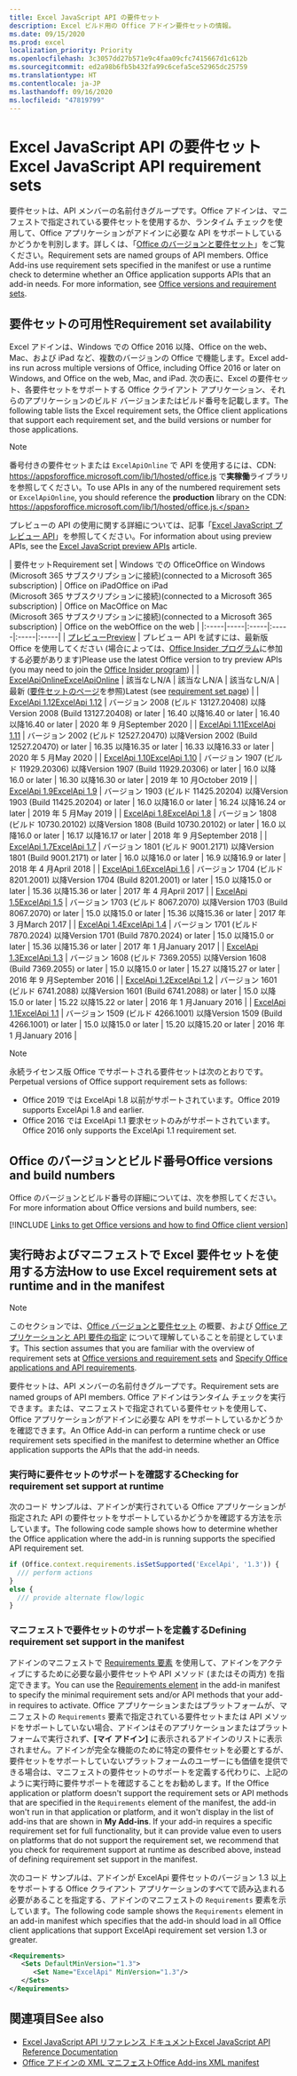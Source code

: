 ```yaml
---
title: Excel JavaScript API の要件セット
description: Excel ビルド用の Office アドイン要件セットの情報。
ms.date: 09/15/2020
ms.prod: excel
localization_priority: Priority
ms.openlocfilehash: 3c3057dd27b571e9c4faa09cfc7415667d1c612b
ms.sourcegitcommit: ed2a98b6fb5b432fa99c6cefa5ce52965dc25759
ms.translationtype: HT
ms.contentlocale: ja-JP
ms.lasthandoff: 09/16/2020
ms.locfileid: "47819799"
---
```

# <a name="excel-javascript-api-requirement-sets"></a><span data-ttu-id="2ec6c-103">Excel JavaScript API の要件セット</span><span class="sxs-lookup"><span data-stu-id="2ec6c-103">Excel JavaScript API requirement sets</span></span>

<span data-ttu-id="2ec6c-p101">要件セットは、API メンバーの名前付きグループです。Office アドインは、マニフェストで指定されている要件セットを使用するか、ランタイム チェックを使用して、Office アプリケーションがアドインに必要な API をサポートしているかどうかを判別します。詳しくは、「[Office のバージョンと要件セット](../../develop/office-versions-and-requirement-sets.md)」をご覧ください。</span><span class="sxs-lookup"><span data-stu-id="2ec6c-p101">Requirement sets are named groups of API members. Office Add-ins use requirement sets specified in the manifest or use a runtime check to determine whether an Office application supports APIs that an add-in needs. For more information, see [Office versions and requirement sets](../../develop/office-versions-and-requirement-sets.md).</span></span>

## <a name="requirement-set-availability"></a><span data-ttu-id="2ec6c-107">要件セットの可用性</span><span class="sxs-lookup"><span data-stu-id="2ec6c-107">Requirement set availability</span></span>

<span data-ttu-id="2ec6c-108">Excel アドインは、Windows での Office 2016 以降、Office on the web、Mac、および iPad など、複数のバージョンの Office で機能します。</span><span class="sxs-lookup"><span data-stu-id="2ec6c-108">Excel add-ins run across multiple versions of Office, including Office 2016 or later on Windows, and Office on the web, Mac, and iPad.</span></span> <span data-ttu-id="2ec6c-109">次の表に、Excel の要件セット、各要件セットをサポートする Office クライアント アプリケーション、それらのアプリケーションのビルド バージョンまたはビルド番号を記載します。</span><span class="sxs-lookup"><span data-stu-id="2ec6c-109">The following table lists the Excel requirement sets, the Office client applications that support each requirement set, and the build versions or number for those applications.</span></span>

> [!NOTE]
> <span data-ttu-id="2ec6c-110">番号付きの要件セットまたは `ExcelApiOnline` で API を使用するには、CDN: https://appsforoffice.microsoft.com/lib/1/hosted/office.js で**実稼働**ライブラリを参照してください。</span><span class="sxs-lookup"><span data-stu-id="2ec6c-110">To use APIs in any of the numbered requirement sets or `ExcelApiOnline`, you should reference the **production** library on the CDN: https://appsforoffice.microsoft.com/lib/1/hosted/office.js.</span></span>
>
> <span data-ttu-id="2ec6c-111">プレビューの API の使用に関する詳細については、記事「[Excel JavaScript プレビュー API](excel-preview-apis.md)」を参照してください。</span><span class="sxs-lookup"><span data-stu-id="2ec6c-111">For information about using preview APIs, see the [Excel JavaScript preview APIs](excel-preview-apis.md) article.</span></span>

|  <span data-ttu-id="2ec6c-112">要件セット</span><span class="sxs-lookup"><span data-stu-id="2ec6c-112">Requirement set</span></span>  |  <span data-ttu-id="2ec6c-113">Windows での Office</span><span class="sxs-lookup"><span data-stu-id="2ec6c-113">Office on Windows</span></span><br><span data-ttu-id="2ec6c-114">(Microsoft 365 サブスクリプションに接続)</span><span class="sxs-lookup"><span data-stu-id="2ec6c-114">(connected to a Microsoft 365 subscription)</span></span>  |  <span data-ttu-id="2ec6c-115">Office on iPad</span><span class="sxs-lookup"><span data-stu-id="2ec6c-115">Office on iPad</span></span><br><span data-ttu-id="2ec6c-116">(Microsoft 365 サブスクリプションに接続)</span><span class="sxs-lookup"><span data-stu-id="2ec6c-116">(connected to a Microsoft 365 subscription)</span></span>  |  <span data-ttu-id="2ec6c-117">Office on Mac</span><span class="sxs-lookup"><span data-stu-id="2ec6c-117">Office on Mac</span></span><br><span data-ttu-id="2ec6c-118">(Microsoft 365 サブスクリプションに接続)</span><span class="sxs-lookup"><span data-stu-id="2ec6c-118">(connected to a Microsoft 365 subscription)</span></span>  | <span data-ttu-id="2ec6c-119">Office on the web</span><span class="sxs-lookup"><span data-stu-id="2ec6c-119">Office on the web</span></span> |
|:-----|-----|:-----|:-----|:-----|:-----|
| [<span data-ttu-id="2ec6c-120">プレビュー</span><span class="sxs-lookup"><span data-stu-id="2ec6c-120">Preview</span></span>](excel-preview-apis.md)  | <span data-ttu-id="2ec6c-121">プレビュー API を試すには、最新版 Office を使用してください (場合によっては、[Office Insider プログラム](https://insider.office.com)に参加する必要があります)</span><span class="sxs-lookup"><span data-stu-id="2ec6c-121">Please use the latest Office version to try preview APIs (you may need to join the [Office Insider program](https://insider.office.com))</span></span> |
| [<span data-ttu-id="2ec6c-122">ExcelApiOnline</span><span class="sxs-lookup"><span data-stu-id="2ec6c-122">ExcelApiOnline</span></span>](excel-api-online-requirement-set.md) | <span data-ttu-id="2ec6c-123">該当なし</span><span class="sxs-lookup"><span data-stu-id="2ec6c-123">N/A</span></span> | <span data-ttu-id="2ec6c-124">該当なし</span><span class="sxs-lookup"><span data-stu-id="2ec6c-124">N/A</span></span> | <span data-ttu-id="2ec6c-125">該当なし</span><span class="sxs-lookup"><span data-stu-id="2ec6c-125">N/A</span></span> | <span data-ttu-id="2ec6c-126">最新 ([要件セットのページ](excel-api-online-requirement-set.md)を参照)</span><span class="sxs-lookup"><span data-stu-id="2ec6c-126">Latest (see [requirement set page](excel-api-online-requirement-set.md))</span></span> |
| [<span data-ttu-id="2ec6c-127">ExcelApi 1.12</span><span class="sxs-lookup"><span data-stu-id="2ec6c-127">ExcelApi 1.12</span></span>](excel-api-1-12-requirement-set.md) | <span data-ttu-id="2ec6c-128">バージョン 2008 (ビルド 13127.20408) 以降</span><span class="sxs-lookup"><span data-stu-id="2ec6c-128">Version 2008 (Build 13127.20408) or later</span></span> | <span data-ttu-id="2ec6c-129">16.40 以降</span><span class="sxs-lookup"><span data-stu-id="2ec6c-129">16.40 or later</span></span> | <span data-ttu-id="2ec6c-130">16.40 以降</span><span class="sxs-lookup"><span data-stu-id="2ec6c-130">16.40 or later</span></span> | <span data-ttu-id="2ec6c-131">2020 年 9 月</span><span class="sxs-lookup"><span data-stu-id="2ec6c-131">September 2020</span></span> |
| [<span data-ttu-id="2ec6c-132">ExcelApi 1.11</span><span class="sxs-lookup"><span data-stu-id="2ec6c-132">ExcelApi 1.11</span></span>](excel-api-1-11-requirement-set.md) | <span data-ttu-id="2ec6c-133">バージョン 2002 (ビルド 12527.20470) 以降</span><span class="sxs-lookup"><span data-stu-id="2ec6c-133">Version 2002 (Build 12527.20470) or later</span></span> | <span data-ttu-id="2ec6c-134">16.35 以降</span><span class="sxs-lookup"><span data-stu-id="2ec6c-134">16.35 or later</span></span> | <span data-ttu-id="2ec6c-135">16.33 以降</span><span class="sxs-lookup"><span data-stu-id="2ec6c-135">16.33 or later</span></span> | <span data-ttu-id="2ec6c-136">2020 年 5 月</span><span class="sxs-lookup"><span data-stu-id="2ec6c-136">May 2020</span></span> |
| [<span data-ttu-id="2ec6c-137">ExcelApi 1.10</span><span class="sxs-lookup"><span data-stu-id="2ec6c-137">ExcelApi 1.10</span></span>](excel-api-1-10-requirement-set.md) | <span data-ttu-id="2ec6c-138">バージョン 1907 (ビルド 11929.20306) 以降</span><span class="sxs-lookup"><span data-stu-id="2ec6c-138">Version 1907 (Build 11929.20306) or later</span></span> | <span data-ttu-id="2ec6c-139">16.0 以降</span><span class="sxs-lookup"><span data-stu-id="2ec6c-139">16.0 or later</span></span> | <span data-ttu-id="2ec6c-140">16.30 以降</span><span class="sxs-lookup"><span data-stu-id="2ec6c-140">16.30 or later</span></span> | <span data-ttu-id="2ec6c-141">2019 年 10 月</span><span class="sxs-lookup"><span data-stu-id="2ec6c-141">October 2019</span></span> |
| [<span data-ttu-id="2ec6c-142">ExcelApi 1.9</span><span class="sxs-lookup"><span data-stu-id="2ec6c-142">ExcelApi 1.9</span></span>](excel-api-1-9-requirement-set.md)  | <span data-ttu-id="2ec6c-143">バージョン 1903 (ビルド 11425.20204) 以降</span><span class="sxs-lookup"><span data-stu-id="2ec6c-143">Version 1903 (Build 11425.20204) or later</span></span> | <span data-ttu-id="2ec6c-144">16.0 以降</span><span class="sxs-lookup"><span data-stu-id="2ec6c-144">16.0 or later</span></span> | <span data-ttu-id="2ec6c-145">16.24 以降</span><span class="sxs-lookup"><span data-stu-id="2ec6c-145">16.24 or later</span></span> | <span data-ttu-id="2ec6c-146">2019 年 5 月</span><span class="sxs-lookup"><span data-stu-id="2ec6c-146">May 2019</span></span> |
| [<span data-ttu-id="2ec6c-147">ExcelApi 1.8</span><span class="sxs-lookup"><span data-stu-id="2ec6c-147">ExcelApi 1.8</span></span>](excel-api-1-8-requirement-set.md)  | <span data-ttu-id="2ec6c-148">バージョン 1808 (ビルド 10730.20102) 以降</span><span class="sxs-lookup"><span data-stu-id="2ec6c-148">Version 1808 (Build 10730.20102) or later</span></span> | <span data-ttu-id="2ec6c-149">16.0 以降</span><span class="sxs-lookup"><span data-stu-id="2ec6c-149">16.0 or later</span></span> | <span data-ttu-id="2ec6c-150">16.17 以降</span><span class="sxs-lookup"><span data-stu-id="2ec6c-150">16.17 or later</span></span> | <span data-ttu-id="2ec6c-151">2018 年 9 月</span><span class="sxs-lookup"><span data-stu-id="2ec6c-151">September 2018</span></span> |
| [<span data-ttu-id="2ec6c-152">ExcelApi 1.7</span><span class="sxs-lookup"><span data-stu-id="2ec6c-152">ExcelApi 1.7</span></span>](excel-api-1-7-requirement-set.md)  | <span data-ttu-id="2ec6c-153">バージョン 1801 (ビルド 9001.2171) 以降</span><span class="sxs-lookup"><span data-stu-id="2ec6c-153">Version 1801 (Build 9001.2171) or later</span></span>   | <span data-ttu-id="2ec6c-154">16.0 以降</span><span class="sxs-lookup"><span data-stu-id="2ec6c-154">16.0 or later</span></span>  | <span data-ttu-id="2ec6c-155">16.9 以降</span><span class="sxs-lookup"><span data-stu-id="2ec6c-155">16.9 or later</span></span>  | <span data-ttu-id="2ec6c-156">2018 年 4 月</span><span class="sxs-lookup"><span data-stu-id="2ec6c-156">April 2018</span></span> |
| [<span data-ttu-id="2ec6c-157">ExcelApi 1.6</span><span class="sxs-lookup"><span data-stu-id="2ec6c-157">ExcelApi 1.6</span></span>](excel-api-1-6-requirement-set.md)  | <span data-ttu-id="2ec6c-158">バージョン 1704 (ビルド 8201.2001) 以降</span><span class="sxs-lookup"><span data-stu-id="2ec6c-158">Version 1704 (Build 8201.2001) or later</span></span>   | <span data-ttu-id="2ec6c-159">15.0 以降</span><span class="sxs-lookup"><span data-stu-id="2ec6c-159">15.0 or later</span></span>  | <span data-ttu-id="2ec6c-160">15.36 以降</span><span class="sxs-lookup"><span data-stu-id="2ec6c-160">15.36 or later</span></span> | <span data-ttu-id="2ec6c-161">2017 年 4 月</span><span class="sxs-lookup"><span data-stu-id="2ec6c-161">April 2017</span></span> |
| [<span data-ttu-id="2ec6c-162">ExcelApi 1.5</span><span class="sxs-lookup"><span data-stu-id="2ec6c-162">ExcelApi 1.5</span></span>](excel-api-1-5-requirement-set.md)  | <span data-ttu-id="2ec6c-163">バージョン 1703 (ビルド 8067.2070) 以降</span><span class="sxs-lookup"><span data-stu-id="2ec6c-163">Version 1703 (Build 8067.2070) or later</span></span>   | <span data-ttu-id="2ec6c-164">15.0 以降</span><span class="sxs-lookup"><span data-stu-id="2ec6c-164">15.0 or later</span></span>  | <span data-ttu-id="2ec6c-165">15.36 以降</span><span class="sxs-lookup"><span data-stu-id="2ec6c-165">15.36 or later</span></span> | <span data-ttu-id="2ec6c-166">2017 年 3 月</span><span class="sxs-lookup"><span data-stu-id="2ec6c-166">March 2017</span></span> |
| [<span data-ttu-id="2ec6c-167">ExcelApi 1.4</span><span class="sxs-lookup"><span data-stu-id="2ec6c-167">ExcelApi 1.4</span></span>](excel-api-1-4-requirement-set.md)  | <span data-ttu-id="2ec6c-168">バージョン 1701 (ビルド 7870.2024) 以降</span><span class="sxs-lookup"><span data-stu-id="2ec6c-168">Version 1701 (Build 7870.2024) or later</span></span>   | <span data-ttu-id="2ec6c-169">15.0 以降</span><span class="sxs-lookup"><span data-stu-id="2ec6c-169">15.0 or later</span></span>  | <span data-ttu-id="2ec6c-170">15.36 以降</span><span class="sxs-lookup"><span data-stu-id="2ec6c-170">15.36 or later</span></span> | <span data-ttu-id="2ec6c-171">2017 年 1 月</span><span class="sxs-lookup"><span data-stu-id="2ec6c-171">January 2017</span></span> |
| [<span data-ttu-id="2ec6c-172">ExcelApi 1.3</span><span class="sxs-lookup"><span data-stu-id="2ec6c-172">ExcelApi 1.3</span></span>](excel-api-1-3-requirement-set.md)  | <span data-ttu-id="2ec6c-173">バージョン 1608 (ビルド 7369.2055) 以降</span><span class="sxs-lookup"><span data-stu-id="2ec6c-173">Version 1608 (Build 7369.2055) or later</span></span>   | <span data-ttu-id="2ec6c-174">15.0 以降</span><span class="sxs-lookup"><span data-stu-id="2ec6c-174">15.0 or later</span></span> | <span data-ttu-id="2ec6c-175">15.27 以降</span><span class="sxs-lookup"><span data-stu-id="2ec6c-175">15.27 or later</span></span> | <span data-ttu-id="2ec6c-176">2016 年 9 月</span><span class="sxs-lookup"><span data-stu-id="2ec6c-176">September 2016</span></span> |
| [<span data-ttu-id="2ec6c-177">ExcelApi 1.2</span><span class="sxs-lookup"><span data-stu-id="2ec6c-177">ExcelApi 1.2</span></span>](excel-api-1-2-requirement-set.md)  | <span data-ttu-id="2ec6c-178">バージョン 1601 (ビルド 6741.2088) 以降</span><span class="sxs-lookup"><span data-stu-id="2ec6c-178">Version 1601 (Build 6741.2088) or later</span></span>   | <span data-ttu-id="2ec6c-179">15.0 以降</span><span class="sxs-lookup"><span data-stu-id="2ec6c-179">15.0 or later</span></span> | <span data-ttu-id="2ec6c-180">15.22 以降</span><span class="sxs-lookup"><span data-stu-id="2ec6c-180">15.22 or later</span></span> | <span data-ttu-id="2ec6c-181">2016 年 1 月</span><span class="sxs-lookup"><span data-stu-id="2ec6c-181">January 2016</span></span> |
| [<span data-ttu-id="2ec6c-182">ExcelApi 1.1</span><span class="sxs-lookup"><span data-stu-id="2ec6c-182">ExcelApi 1.1</span></span>](excel-api-1-1-requirement-set.md)  | <span data-ttu-id="2ec6c-183">バージョン 1509 (ビルド 4266.1001) 以降</span><span class="sxs-lookup"><span data-stu-id="2ec6c-183">Version 1509 (Build 4266.1001) or later</span></span>   | <span data-ttu-id="2ec6c-184">15.0 以降</span><span class="sxs-lookup"><span data-stu-id="2ec6c-184">15.0 or later</span></span> | <span data-ttu-id="2ec6c-185">15.20 以降</span><span class="sxs-lookup"><span data-stu-id="2ec6c-185">15.20 or later</span></span> | <span data-ttu-id="2ec6c-186">2016 年 1 月</span><span class="sxs-lookup"><span data-stu-id="2ec6c-186">January 2016</span></span> |

> [!NOTE]
> <span data-ttu-id="2ec6c-187">永続ライセンス版 Office でサポートされる要件セットは次のとおりです。</span><span class="sxs-lookup"><span data-stu-id="2ec6c-187">Perpetual versions of Office support requirement sets as follows:</span></span>
>
> - <span data-ttu-id="2ec6c-188">Office 2019 では ExcelApi 1.8 以前がサポートされています。</span><span class="sxs-lookup"><span data-stu-id="2ec6c-188">Office 2019 supports ExcelApi 1.8 and earlier.</span></span>
> - <span data-ttu-id="2ec6c-189">Office 2016 では ExcelApi 1.1 要求セットのみがサポートされています。</span><span class="sxs-lookup"><span data-stu-id="2ec6c-189">Office 2016 only supports the ExcelApi 1.1 requirement set.</span></span>

## <a name="office-versions-and-build-numbers"></a><span data-ttu-id="2ec6c-190">Office のバージョンとビルド番号</span><span class="sxs-lookup"><span data-stu-id="2ec6c-190">Office versions and build numbers</span></span>

<span data-ttu-id="2ec6c-191">Office のバージョンとビルド番号の詳細については、次を参照してください。</span><span class="sxs-lookup"><span data-stu-id="2ec6c-191">For more information about Office versions and build numbers, see:</span></span>

[!INCLUDE [Links to get Office versions and how to find Office client version](../../includes/links-get-office-versions-builds.md)]

## <a name="how-to-use-excel-requirement-sets-at-runtime-and-in-the-manifest"></a><span data-ttu-id="2ec6c-192">実行時およびマニフェストで Excel 要件セットを使用する方法</span><span class="sxs-lookup"><span data-stu-id="2ec6c-192">How to use Excel requirement sets at runtime and in the manifest</span></span>

> [!NOTE]
> <span data-ttu-id="2ec6c-193">このセクションでは、[Office バージョンと要件セット](../../develop/office-versions-and-requirement-sets.md) の概要、および [Office アプリケーションと API 要件の指定](../../develop/specify-office-hosts-and-api-requirements.md) について理解していることを前提としています。</span><span class="sxs-lookup"><span data-stu-id="2ec6c-193">This section assumes that you are familiar with the overview of requirement sets at [Office versions and requirement sets](../../develop/office-versions-and-requirement-sets.md) and [Specify Office applications and API requirements](../../develop/specify-office-hosts-and-api-requirements.md).</span></span>

<span data-ttu-id="2ec6c-194">要件セットは、API メンバーの名前付きグループです。</span><span class="sxs-lookup"><span data-stu-id="2ec6c-194">Requirement sets are named groups of API members.</span></span> <span data-ttu-id="2ec6c-195">Office アドインはランタイム チェックを実行できます。または、マニフェストで指定されている要件セットを使用して、Office アプリケーションがアドインに必要な API をサポートしているかどうかを確認できます。</span><span class="sxs-lookup"><span data-stu-id="2ec6c-195">An Office Add-in can perform a runtime check or use requirement sets specified in the manifest to determine whether an Office application supports the APIs that the add-in needs.</span></span>

### <a name="checking-for-requirement-set-support-at-runtime"></a><span data-ttu-id="2ec6c-196">実行時に要件セットのサポートを確認する</span><span class="sxs-lookup"><span data-stu-id="2ec6c-196">Checking for requirement set support at runtime</span></span>

<span data-ttu-id="2ec6c-197">次のコード サンプルは、アドインが実行されている Office アプリケーションが指定された API の要件セットをサポートしているかどうかを確認する方法を示しています。</span><span class="sxs-lookup"><span data-stu-id="2ec6c-197">The following code sample shows how to determine whether the Office application where the add-in is running supports the specified API requirement set.</span></span>

```js
if (Office.context.requirements.isSetSupported('ExcelApi', '1.3')) {
  /// perform actions
}
else {
  /// provide alternate flow/logic
}
```

### <a name="defining-requirement-set-support-in-the-manifest"></a><span data-ttu-id="2ec6c-198">マニフェストで要件セットのサポートを定義する</span><span class="sxs-lookup"><span data-stu-id="2ec6c-198">Defining requirement set support in the manifest</span></span>

<span data-ttu-id="2ec6c-199">アドインのマニフェストで [Requirements 要素](../manifest/requirements.md) を使用して、アドインをアクティブにするために必要な最小要件セットや API メソッド (またはその両方) を指定できます。</span><span class="sxs-lookup"><span data-stu-id="2ec6c-199">You can use the [Requirements element](../manifest/requirements.md) in the add-in manifest to specify the minimal requirement sets and/or API methods that your add-in requires to activate.</span></span> <span data-ttu-id="2ec6c-200">Office アプリケーションまたはプラットフォームが、マニフェストの `Requirements` 要素で指定されている要件セットまたは API メソッドをサポートしていない場合、アドインはそのアプリケーションまたはプラットフォームで実行されず、**[マイ アドイン]** に表示されるアドインのリストに表示されません。アドインが完全な機能のために特定の要件セットを必要とするが、要件セットをサポートしていないプラットフォームのユーザーにも価値を提供できる場合は、マニフェストの要件セットのサポートを定義する代わりに、上記のように実行時に要件サポートを確認することをお勧めします。</span><span class="sxs-lookup"><span data-stu-id="2ec6c-200">If the Office application or platform doesn't support the requirement sets or API methods that are specified in the `Requirements` element of the manifest, the add-in won't run in that application or platform, and it won't display in the list of add-ins that are shown in **My Add-ins**. If your add-in requires a specific requirement set for full functionality, but it can provide value even to users on platforms that do not support the requirement set, we recommend that you check for requirement support at runtime as described above, instead of defining requirement set support in the manifest.</span></span>

<span data-ttu-id="2ec6c-201">次のコード サンプルは、アドインが ExcelApi 要件セットのバージョン 1.3 以上をサポートする Office クライアント アプリケーションのすべてで読み込まれる必要があることを指定する、アドインのマニフェストの `Requirements` 要素を示しています。</span><span class="sxs-lookup"><span data-stu-id="2ec6c-201">The following code sample shows the `Requirements` element in an add-in manifest which specifies that the add-in should load in all Office client applications that support ExcelApi requirement set version 1.3 or greater.</span></span>

```xml
<Requirements>
   <Sets DefaultMinVersion="1.3">
      <Set Name="ExcelApi" MinVersion="1.3"/>
   </Sets>
</Requirements>
```

## <a name="see-also"></a><span data-ttu-id="2ec6c-202">関連項目</span><span class="sxs-lookup"><span data-stu-id="2ec6c-202">See also</span></span>

- [<span data-ttu-id="2ec6c-203">Excel JavaScript API リファレンス ドキュメント</span><span class="sxs-lookup"><span data-stu-id="2ec6c-203">Excel JavaScript API Reference Documentation</span></span>](/javascript/api/excel)
- [<span data-ttu-id="2ec6c-204">Office アドインの XML マニフェスト</span><span class="sxs-lookup"><span data-stu-id="2ec6c-204">Office Add-ins XML manifest</span></span>](../../develop/add-in-manifests.md)
